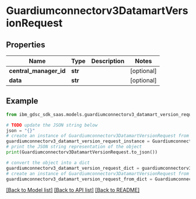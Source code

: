 # Guardiumconnectorv3DatamartVersionRequest


## Properties

Name | Type | Description | Notes
------------ | ------------- | ------------- | -------------
**central_manager_id** | **str** |  | [optional] 
**data** | **str** |  | [optional] 

## Example

```python
from ibm_gdsc_sdk_saas.models.guardiumconnectorv3_datamart_version_request import Guardiumconnectorv3DatamartVersionRequest

# TODO update the JSON string below
json = "{}"
# create an instance of Guardiumconnectorv3DatamartVersionRequest from a JSON string
guardiumconnectorv3_datamart_version_request_instance = Guardiumconnectorv3DatamartVersionRequest.from_json(json)
# print the JSON string representation of the object
print(Guardiumconnectorv3DatamartVersionRequest.to_json())

# convert the object into a dict
guardiumconnectorv3_datamart_version_request_dict = guardiumconnectorv3_datamart_version_request_instance.to_dict()
# create an instance of Guardiumconnectorv3DatamartVersionRequest from a dict
guardiumconnectorv3_datamart_version_request_from_dict = Guardiumconnectorv3DatamartVersionRequest.from_dict(guardiumconnectorv3_datamart_version_request_dict)
```
[[Back to Model list]](../README.md#documentation-for-models) [[Back to API list]](../README.md#documentation-for-api-endpoints) [[Back to README]](../README.md)


